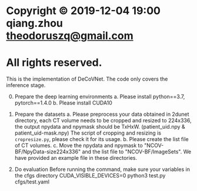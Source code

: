 # Copyright © 2019-12-04 19:00 qiang.zhou <theodoruszq@gmail.com>
# All rights reserved.

This is the implementation of DeCoVNet. The code only covers the inference stage.

0. Prepare the deep learning environments
    a. Please install python==3.7, pytorch==1.4.0
    b. Please install CUDA10

1. Prepare the datasets
    a. Please preprocess your data obtained in 2dunet directory, each CT volume needs to be cropped
    and resized to 224x336, the output npydata and npymask should be TxHxW. (patient_uid.npy & patient_uid-mask.npy)
    The script of cropping and resizing is `cropresize.py`, please check it for its usage.
    b. Please create the list file of CT volumes.
    c. Move the npydata and npymask to "NCOV-BF/NpyData-size224x336" and the list file to 
    "NCOV-BF/ImageSets". We have provided an example file in these directories.

2. Do evaluation
    Before running the command, make sure your variables in the cfgs directory
    CUDA_VISIBLE_DEVICES=0 python3 test.py cfgs/test.yaml